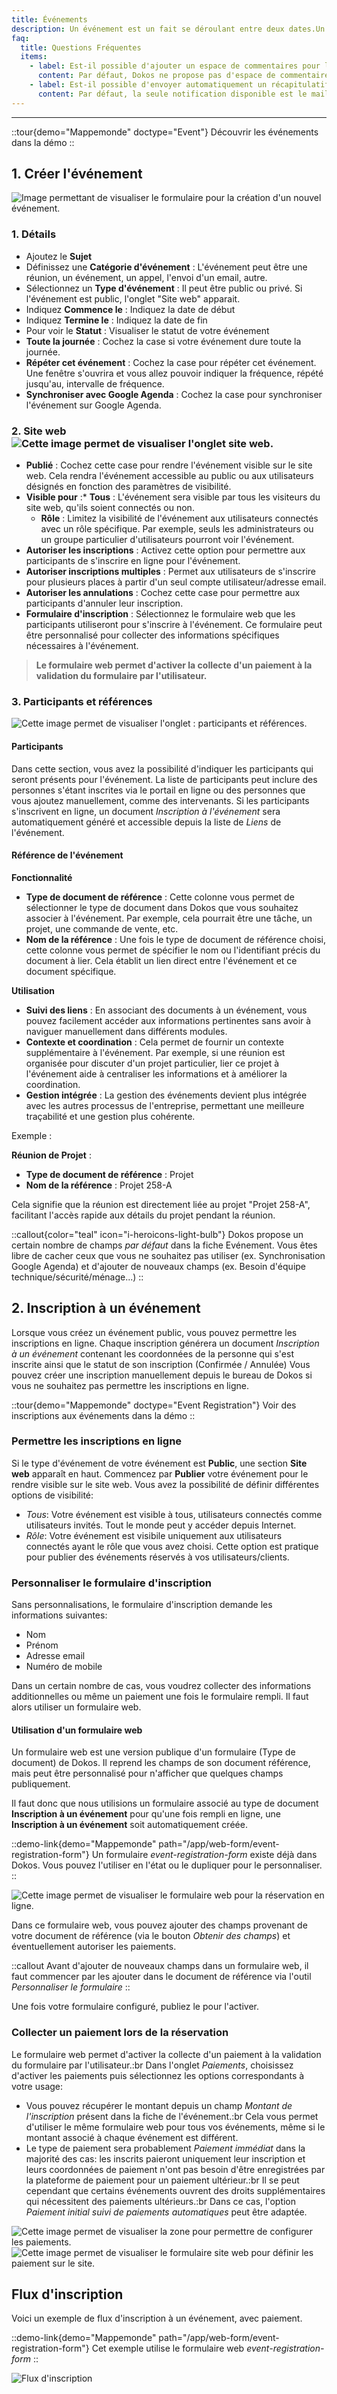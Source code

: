 ```yaml
---
title: Événements
description: Un événement est un fait se déroulant entre deux dates.Un événement peut être privé, il n'est visible que par son créateur ou public. Un événement public peut être partagé sur le site web et permettre les inscriptions et les paiements.Un événement peut également être associé à une ou plusieurs réservations d'articles.
faq:
  title: Questions Fréquentes
  items:
    - label: Est-il possible d'ajouter un espace de commentaires pour les événements ?
      content: Par défaut, Dokos ne propose pas d'espace de commentaires intégré pour les événements. Cependant, il est possible de personnaliser le formulaire en ajoutant des champs personnalisés ou des scripts spécifiques pour permettre aux participants de laisser des commentaires. Cette personnalisation nécessite un certain niveau de développement ou de configuration avancée pour être mise en place.  <a href="https://community.dokos.io/t/espace-commentaires-pour-evenements/1015/3">Voir sur le forum</a>
    - label: Est-il possible d'envoyer automatiquement un récapitulatif hebdomadaire des événements à tous les utilisateurs ?
      content: Par défaut, la seule notification disponible est le mail de rappel quotidien, envoyé pour les événements où la case "Envoyer un email de rappel dans la matinée" a été cochée. Vous pouvez configurer différents types de notifications dans Dokos en accédant à Administration > Paramètres > Notification. Cela vous permet de personnaliser les rappels pour diverses activités importantes. Par ailleurs, il est également possible de créer un rapport récapitulant les événements à venir et d'utiliser la fonction "Rapport par Email Automatique" pour programmer un envoi périodique.
---
```


---

::tour{demo="Mappemonde" doctype="Event"}
Découvrir les événements dans la démo
::

## 1. Créer l'événement

![Image permettant de visualiser le formulaire pour la création d'un nouvel événement.](/evenementnouveauformulaire.png)

### 1. Détails

- Ajoutez le **Sujet**
- Définissez une **Catégorie d'événement** : L'événement peut être une réunion, un événement, un appel, l'envoi d'un email, autre.
- Sélectionnez un **Type d'événement** : Il peut être public ou privé. Si l'événement est public, l'onglet "Site web" apparait.
- Indiquez **Commence le** : Indiquez la date de début
- Indiquez **Termine le** : Indiquez la date de fin
- Pour voir le **Statut** : Visualiser le statut de votre événement
- **Toute la journée** : Cochez la case si votre événement dure toute la journée.
- **Répéter cet événement** : Cochez la case pour répéter cet événement. Une fenêtre s'ouvrira et vous allez pouvoir indiquer la fréquence, répété jusqu'au, intervalle de fréquence.
- **Synchroniser avec Google Agenda** : Cochez la case pour synchroniser l'événement sur Google Agenda.

### 2. Site web ![Cette image permet de visualiser l'onglet site web.](/evenementsiteweb.png)

- **Publié** : Cochez cette case pour rendre l'événement visible sur le site web. Cela rendra l'événement accessible au public ou aux utilisateurs désignés en fonction des paramètres de visibilité.
- **Visible pour** :\* **Tous** : L'événement sera visible par tous les visiteurs du site web, qu'ils soient connectés ou non.
  * **Rôle** : Limitez la visibilité de l'événement aux utilisateurs connectés avec un rôle spécifique. Par exemple, seuls les administrateurs ou un groupe particulier d'utilisateurs pourront voir l'événement.
- **Autoriser les inscriptions** : Activez cette option pour permettre aux participants de s'inscrire en ligne pour l'événement.
- **Autoriser inscriptions multiples** : Permet aux utilisateurs de s'inscrire pour plusieurs places à partir d'un seul compte utilisateur/adresse email.
- **Autoriser les annulations** : Cochez cette case pour permettre aux participants d'annuler leur inscription.
- **Formulaire d'inscription** : Sélectionnez le formulaire web que les participants utiliseront pour s'inscrire à l'événement. Ce formulaire peut être personnalisé pour collecter des informations spécifiques nécessaires à l'événement.

> **Le formulaire web permet d'activer la collecte d'un paiement à la validation du formulaire par l'utilisateur.**

### 3. Participants et références

![Cette image permet de visualiser l'onglet : participants et références.](/evenementparticipants.png)

#### **Participants**

Dans cette section, vous avez la possibilité d'indiquer les participants qui seront présents pour l'événement. La liste de participants peut inclure des personnes s'étant inscrites via le portail en ligne ou des personnes que vous ajoutez manuellement, comme des intervenants. Si les participants s'inscrivent en ligne, un document _Inscription à l'événement_ sera automatiquement généré et accessible depuis la liste de _Liens_ de l'événement.

#### **Référence de l'événement**

**Fonctionnalité**

- **Type de document de référence** : Cette colonne vous permet de sélectionner le type de document dans Dokos que vous souhaitez associer à l'événement. Par exemple, cela pourrait être une tâche, un projet, une commande de vente, etc.
- **Nom de la référence** : Une fois le type de document de référence choisi, cette colonne vous permet de spécifier le nom ou l'identifiant précis du document à lier. Cela établit un lien direct entre l'événement et ce document spécifique.

**Utilisation**

- **Suivi des liens** : En associant des documents à un événement, vous pouvez facilement accéder aux informations pertinentes sans avoir à naviguer manuellement dans différents modules.
- **Contexte et coordination** : Cela permet de fournir un contexte supplémentaire à l'événement. Par exemple, si une réunion est organisée pour discuter d'un projet particulier, lier ce projet à l'événement aide à centraliser les informations et à améliorer la coordination.
- **Gestion intégrée** : La gestion des événements devient plus intégrée avec les autres processus de l'entreprise, permettant une meilleure traçabilité et une gestion plus cohérente.

Exemple :

**Réunion de Projet** :

- **Type de document de référence** : Projet
- **Nom de la référence** : Projet 258-A

Cela signifie que la réunion est directement liée au projet "Projet 258-A", facilitant l'accès rapide aux détails du projet pendant la réunion.

::callout{color="teal" icon="i-heroicons-light-bulb"}
Dokos propose un certain nombre de champs _par défaut_ dans la fiche Evénement. Vous êtes libre de cacher ceux que vous ne souhaitez pas utiliser (ex. Synchronisation Google Agenda) et d'ajouter de nouveaux champs (ex. Besoin d'équipe technique/sécurité/ménage...)
::

## 2. Inscription à un événement

Lorsque vous créez un événement public, vous pouvez permettre les inscriptions en ligne. Chaque inscription générera un document _Inscription à un événement_ contenant les coordonnées de la personne qui s'est inscrite ainsi que le statut de son inscription (Confirmée / Annulée)
Vous pouvez créer une inscription manuellement depuis le bureau de Dokos si vous ne souhaitez pas permettre les inscriptions en ligne.

::tour{demo="Mappemonde" doctype="Event Registration"}
Voir des inscriptions aux événements dans la démo
::

### Permettre les inscriptions en ligne

Si le type d'événement de votre événement est **Public**, une section **Site web** apparaît en haut. Commencez par **Publier** votre événement pour le rendre visible sur le site web.
Vous avez la possibilité de définir différentes options de visibilité:

- _Tous_: Votre événement est visible à tous, utilisateurs connectés comme utilisateurs invités. Tout le monde peut y accéder depuis Internet.
- _Rôle_: Votre événement est visibile uniquement aux utilisateurs connectés ayant le rôle que vous avez choisi. Cette option est pratique pour publier des événements réservés à vos utilisateurs/clients.

### Personnaliser le formulaire d'inscription

Sans personnalisations, le formulaire d'inscription demande les informations suivantes:

- Nom
- Prénom
- Adresse email
- Numéro de mobile

Dans un certain nombre de cas, vous voudrez collecter des informations additionnelles ou même un paiement une fois le formulaire rempli. Il faut alors utiliser un formulaire web.

#### Utilisation d'un formulaire web

Un formulaire web est une version publique d'un formulaire (Type de document) de Dokos. Il reprend les champs de son document référence, mais peut être personnalisé pour n'afficher que quelques champs publiquement.

Il faut donc que nous utilisions un formulaire associé au type de document **Inscription à un événement** pour qu'une fois rempli en ligne, une **Inscription à un événement** soit automatiquement créée.

::demo-link{demo="Mappemonde" path="/app/web-form/event-registration-form"}
Un formulaire _event-registration-form_ existe déjà dans Dokos. Vous pouvez l'utiliser en l'état ou le dupliquer pour le personnaliser.
::

![Cette image permet de visualiser le formulaire web pour la réservation en ligne.](/evenementformulaireweb.png)

Dans ce formulaire web, vous pouvez ajouter des champs provenant de votre document de référence (via le bouton _Obtenir des champs_) et éventuellement autoriser les paiements.

::callout
Avant d'ajouter de nouveaux champs dans un formulaire web, il faut commencer par les ajouter dans le document de référence via l'outil _Personnaliser le formulaire_
::

Une fois votre formulaire configuré, publiez le pour l'activer.

### Collecter un paiement lors de la réservation

Le formulaire web permet d'activer la collecte d'un paiement à la validation du formulaire par l'utilisateur.\:br
Dans l'onglet _Paiements_, choisissez d'activer les paiements puis sélectionnez les options correspondants à votre usage:

- Vous pouvez récupérer le montant depuis un champ _Montant de l'inscription_ présent dans la fiche de l'événement.\:br
  Cela vous permet d'utiliser le même formulaire web pour tous vos événements, même si le montant associé à chaque événement est différent.
- Le type de paiement sera probablement _Paiement immédiat_ dans la majorité des cas: les inscrits paieront uniquement leur inscription et leurs coordonnées de paiement n'ont pas besoin d'être enregistrées par la plateforme de paiement pour un paiement ultérieur.\:br
  Il se peut cependant que certains événements ouvrent des droits supplémentaires qui nécessitent des paiements ultérieurs.\:br
  Dans ce cas, l'option _Paiement initial suivi de paiements automatiques_ peut être adaptée.

![Cette image permet de visualiser la zone pour permettre de configurer les paiements.](/evenementformulaireinscription.png)![Cette image permet de visualiser le formulaire site web pour définir les paiement sur le site.](/evenementformulairesiteweb.png)

## Flux d'inscription

Voici un exemple de flux d'inscription à un événement, avec paiement.

::demo-link{demo="Mappemonde" path="/app/web-form/event-registration-form"}
Cet exemple utilise le formulaire web _event-registration-form_
::

![Flux d'inscription](/content/lieu/event/event_registration.gif)

